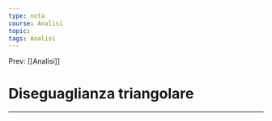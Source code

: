 ```yaml
---
type: nota
course: Analisi
topic: 
tags: Analisi
---
```


Prev: [[Analisi]]

# Diseguaglianza triangolare
---
